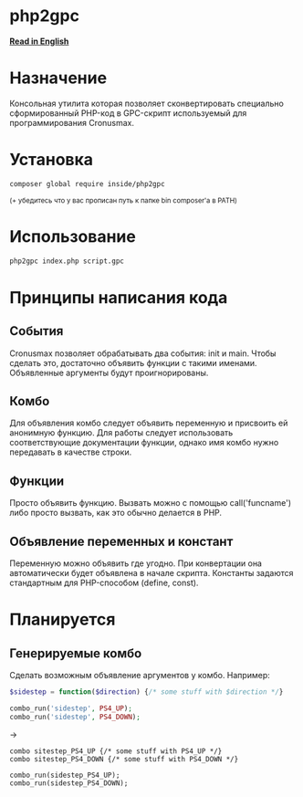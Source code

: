 # php2gpc
**[Read in English](README.md)**

# Назначение

Консольная утилита которая позволяет сконвертировать специально сформированный PHP-код в GPC-скрипт используемый для программирования Cronusmax.

# Установка
```bash
composer global require inside/php2gpc
```
<sub>(+ убедитесь что у вас прописан путь к папке bin composer'а в PATH)</sub>

# Использование
```bash
php2gpc index.php script.gpc
```

# Принципы написания кода

## События
Cronusmax позволяет обрабатывать два события: init и main.
Чтобы сделать это, достаточно объявить функции с такими именами. Объявленные аргументы будут проигнорированы.

## Комбо
Для объявления комбо следует объявить переменную и присвоить ей анонимную функцию.
Для работы следует использовать соответствующие документации функции, однако имя комбо нужно передавать в качестве строки.

## Функции
Просто объявить функцию.
Вызвать можно с помощью call('funcname') либо просто вызвать, как это обычно делается в PHP.

## Объявление переменных и констант
Переменную можно объявить где угодно. При конвертации она автоматически будет объявлена в начале скрипта.
Константы задаются стандартным для PHP-способом (define, const).

# Планируется

## Генерируемые комбо
Сделать возможным объявление аргументов у комбо. Например:
```php
$sidestep = function($direction) {/* some stuff with $direction */}

combo_run('sidestep', PS4_UP);
combo_run('sidestep', PS4_DOWN);
```
&rarr;
```gpc
combo sitestep_PS4_UP {/* some stuff with PS4_UP */}
combo sitestep_PS4_DOWN {/* some stuff with PS4_DOWN */}

combo_run(sidestep_PS4_UP);
combo_run(sidestep_PS4_DOWN);
```
